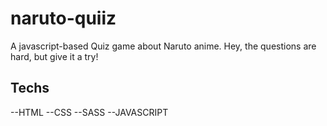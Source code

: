 # naruto-quiiz
A javascript-based Quiz game about Naruto anime. Hey, the questions are hard, but give it a try!

## Techs
--HTML
--CSS
--SASS
--JAVASCRIPT
